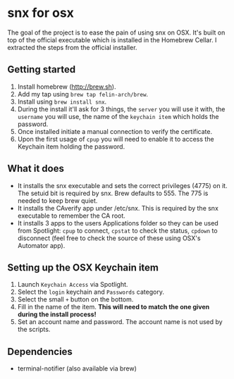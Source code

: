 # snx for osx
The goal of the project is to ease the pain of using snx on OSX. It's built on top of the official executable which is installed in the Homebrew Cellar. I extracted the steps from the official installer.

## Getting started
1. Install homebrew (http://brew.sh).
2. Add my tap using `brew tap felin-arch/brew`.
3. Install using `brew install snx`.
4. During the install it'll ask for 3 things, the `server` you will use it with, the `username` you will use, the name of the `keychain item` which holds the password.
5. Once installed initiate a manual connection to verify the certificate.
6. Upon the first usage of `cpup` you will need to enable it to access the Keychain item holding the password.

## What it does
* It installs the snx executable and sets the correct privileges (4775) on it. The setuid bit is required by snx. Brew defaults to 555. The 775 is needed to keep brew quiet.
* It installs the CAverify app under /etc/snx. This is required by the snx executable to remember the CA root.
* It installs 3 apps to the users Applications folder so they can be used from Spotlight: `cpup` to connect, `cpstat` to check the status, `cpdown` to disconnect (feel free to check the source of these using OSX's Automator app).

## Setting up the OSX Keychain item
1. Launch `Keychain Access` via Spotlight.
2. Select the `login` keychain and `Passwords` category.
3. Select the small `+` button on the bottom.
4. Fill in the name of the item. **This will need to match the one given during the install process!**
5. Set an account name and password. The account name is not used by the scripts.

## Dependencies
- terminal-notifier (also available via brew)

